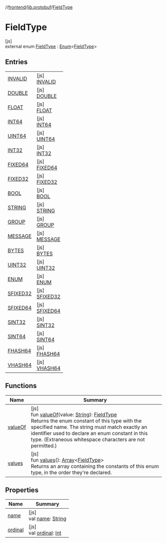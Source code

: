 //[frontend](../../../index.md)/[lib.protobuf](../index.md)/[FieldType](index.md)

# FieldType

[js]\
external enum [FieldType](index.md) : [Enum](https://kotlinlang.org/api/latest/jvm/stdlib/kotlin/-enum/index.html)&lt;[FieldType](index.md)&gt;

## Entries

| | |
|---|---|
| [INVALID](-i-n-v-a-l-i-d/index.md) | [js]<br>[INVALID](-i-n-v-a-l-i-d/index.md) |
| [DOUBLE](-d-o-u-b-l-e/index.md) | [js]<br>[DOUBLE](-d-o-u-b-l-e/index.md) |
| [FLOAT](-f-l-o-a-t/index.md) | [js]<br>[FLOAT](-f-l-o-a-t/index.md) |
| [INT64](-i-n-t64/index.md) | [js]<br>[INT64](-i-n-t64/index.md) |
| [UINT64](-u-i-n-t64/index.md) | [js]<br>[UINT64](-u-i-n-t64/index.md) |
| [INT32](-i-n-t32/index.md) | [js]<br>[INT32](-i-n-t32/index.md) |
| [FIXED64](-f-i-x-e-d64/index.md) | [js]<br>[FIXED64](-f-i-x-e-d64/index.md) |
| [FIXED32](-f-i-x-e-d32/index.md) | [js]<br>[FIXED32](-f-i-x-e-d32/index.md) |
| [BOOL](-b-o-o-l/index.md) | [js]<br>[BOOL](-b-o-o-l/index.md) |
| [STRING](-s-t-r-i-n-g/index.md) | [js]<br>[STRING](-s-t-r-i-n-g/index.md) |
| [GROUP](-g-r-o-u-p/index.md) | [js]<br>[GROUP](-g-r-o-u-p/index.md) |
| [MESSAGE](-m-e-s-s-a-g-e/index.md) | [js]<br>[MESSAGE](-m-e-s-s-a-g-e/index.md) |
| [BYTES](-b-y-t-e-s/index.md) | [js]<br>[BYTES](-b-y-t-e-s/index.md) |
| [UINT32](-u-i-n-t32/index.md) | [js]<br>[UINT32](-u-i-n-t32/index.md) |
| [ENUM](-e-n-u-m/index.md) | [js]<br>[ENUM](-e-n-u-m/index.md) |
| [SFIXED32](-s-f-i-x-e-d32/index.md) | [js]<br>[SFIXED32](-s-f-i-x-e-d32/index.md) |
| [SFIXED64](-s-f-i-x-e-d64/index.md) | [js]<br>[SFIXED64](-s-f-i-x-e-d64/index.md) |
| [SINT32](-s-i-n-t32/index.md) | [js]<br>[SINT32](-s-i-n-t32/index.md) |
| [SINT64](-s-i-n-t64/index.md) | [js]<br>[SINT64](-s-i-n-t64/index.md) |
| [FHASH64](-f-h-a-s-h64/index.md) | [js]<br>[FHASH64](-f-h-a-s-h64/index.md) |
| [VHASH64](-v-h-a-s-h64/index.md) | [js]<br>[VHASH64](-v-h-a-s-h64/index.md) |

## Functions

| Name | Summary |
|---|---|
| [valueOf](value-of.md) | [js]<br>fun [valueOf](value-of.md)(value: [String](https://kotlinlang.org/api/latest/jvm/stdlib/kotlin/-string/index.html)): [FieldType](index.md)<br>Returns the enum constant of this type with the specified name. The string must match exactly an identifier used to declare an enum constant in this type. (Extraneous whitespace characters are not permitted.) |
| [values](values.md) | [js]<br>fun [values](values.md)(): [Array](https://kotlinlang.org/api/latest/jvm/stdlib/kotlin/-array/index.html)&lt;[FieldType](index.md)&gt;<br>Returns an array containing the constants of this enum type, in the order they're declared. |

## Properties

| Name | Summary |
|---|---|
| [name](../-wire-type/-f-i-x-e-d32/index.md#-372974862%2FProperties%2F2039821458) | [js]<br>val [name](../-wire-type/-f-i-x-e-d32/index.md#-372974862%2FProperties%2F2039821458): [String](https://kotlinlang.org/api/latest/jvm/stdlib/kotlin/-string/index.html) |
| [ordinal](../-wire-type/-f-i-x-e-d32/index.md#-739389684%2FProperties%2F2039821458) | [js]<br>val [ordinal](../-wire-type/-f-i-x-e-d32/index.md#-739389684%2FProperties%2F2039821458): [Int](https://kotlinlang.org/api/latest/jvm/stdlib/kotlin/-int/index.html) |
